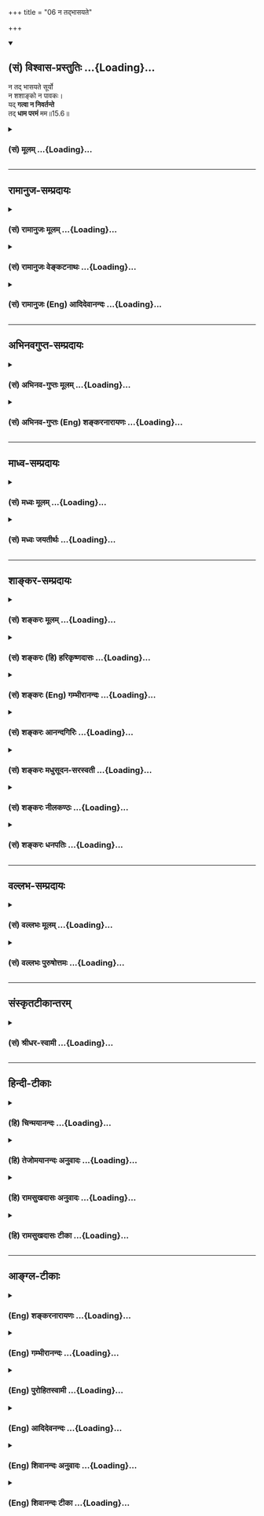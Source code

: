 +++
title = "06 न तद्भासयते"

+++
<div class="js_include" newlevelforh1="2" title="(सं) विश्वास-प्रस्तुतिः" unfilled url="/mahAbhAratam/vyAsaH/shlokashaH/06-bhIShma-parva/03-bhagavad-gItA-parva/saMskRtam/vishvAsa-prastutiH/15_puruShottama-yogaH/06_na_tadbhAsayate.md">
<details open><summary><h2>(सं) विश्वास-प्रस्तुतिः ...{Loading}...</h2></summary>

न तद् भासयते सूर्यो  
न शशाङ्को न पावकः।  
यद् **गत्वा न निवर्तन्ते**  
तद् **धाम परमं** मम॥15.6॥
</details>
</div>
<div class="js_include collapsed" newlevelforh1="3" title="(सं) मूलम्" unfilled url="/mahAbhAratam/vyAsaH/shlokashaH/06-bhIShma-parva/03-bhagavad-gItA-parva/saMskRtam/mUlam/15_puruShottama-yogaH/06_na_tadbhAsayate.md">
<details><summary><h3>(सं) मूलम् ...{Loading}...</h3></summary>

न तद्भासयते सूर्यो न शशाङ्को न पावकः।  
यद्गत्वा न निवर्तन्ते तद्धाम परमं मम।।15.6।।
</details>
</div>


_________________
## रामानुज-सम्प्रदायः
<div class="js_include collapsed" newlevelforh1="3" title="(सं) रामानुजः मूलम्" unfilled url="/mahAbhAratam/vyAsaH/shlokashaH/06-bhIShma-parva/03-bhagavad-gItA-parva/saMskRtam/rAmAnujaH/mUlam/15_puruShottama-yogaH/06_na_tadbhAsayate.md">
<details><summary><h3>(सं) रामानुजः मूलम् ...{Loading}...</h3></summary>

।।15.6।। **तद्** आत्मज्योतिः **न सूर्यो भासयते न शशाङ्को न पावकः** च।
ज्ञानम् एव हि सर्वस्य प्रकाशकम्। बाह्यानि तु ज्योतींषि
विषयेन्द्रियसंबन्धविरोधितमोनिरसनद्वारेण उपकारकाणि। अस्य च प्रकाशको योगः
तद्विरोधि च अनादिकर्म; तन्निवर्तनं च उक्तं भगवत्प्रपत्तिमूलम्
असङ्गादि**यद् गत्वा** पुनः **न निवर्तन्ते तत् परमं धाम** परमं ज्योतिः
**मम** मदीयं मद्विभूतिभूतो ममांश इत्यर्थः। आदित्यादीनाम् अपि प्रकाशकत्वेन
तस्य परमत्वम्। आदित्यादीनि हि ज्योतींषि न ज्ञानज्योतिषः प्रकाशकानि;
ज्ञानम् एव हि सर्वस्य प्रकाशकम्।

</details>
</div>
<div class="js_include collapsed" newlevelforh1="3" title="(सं) रामानुजः वेङ्कटनाथः" unfilled url="/mahAbhAratam/vyAsaH/shlokashaH/06-bhIShma-parva/03-bhagavad-gItA-parva/saMskRtam/rAmAnujaH/venkaTanAthaH/15_puruShottama-yogaH/06_na_tadbhAsayate.md">
<details><summary><h3>(सं) रामानुजः वेङ्कटनाथः ...{Loading}...</h3></summary>

  
  
।।15.6।। प्रकाशकान्तरनैरपेक्ष्यद्योतनाय तच्छब्दाभिप्रेतमाह --
आत्मज्योतिरिति। अयं भावः तच्छब्दस्य प्रकृतपरामर्शित्वस्वारस्यात्पदमव्ययं
तत् \[15।5\] इति परिशुद्धात्मस्वरूपस्य प्रकृतत्वादुत्तरश्लोकेऽपिममैवांशो
जीवलोके जीवभूतः \[15।7\] इति तस्यैवोक्तेरत्रापि
श्रुतिसिद्धस्वयञ्ज्योतिष्ट्वव्यञ्जकधामशब्दप्रयोगात् जीवविषयोऽयं श्लोक
इति। सूर्याद्यप्रकाश्यत्वं स्वभाववैपरीत्येन स्थापयति -- ज्ञानमेव
हीति। सर्वस्येति -- प्रकाश्यवर्गस्य;
तत्प्रकाशकतयाऽभिमतसूर्यादिज्योतिषोऽपीति भावः। ज्ञानं चेत् सर्वस्य
प्रकाशकं; तर्हि बाह्येष्वपि किं सूर्याद्यपेक्षया कथं च तेषु
प्रकाशकत्वव्यवहारः इत्यत्राह -- बाह्यानि त्विति। सम्बन्धविरोधीति
सामग्रीमध्यपातिविशिष्टसम्बन्धाकारविवक्षयोक्तम्। नहि कुड्यादिवत्तमो
व्यवधायकं; तमोव्यवहितालोकस्थग्रहणात्। एवं सर्वप्रकाशकमात्मज्योतिः
स्वयमेव किं न प्रकाशते केन वाऽन्येन तत्प्रकाश्यं इत्यत्राह -- अस्य चेति।
चस्त्वर्थः शङ्कानिवृत्त्यर्थः। स्वयम्प्रकाशस्यापि
यथावस्थितसमस्ताकारग्रहणे संसारिणां योग एवोपाय इति भावः।
प्रकाशकान्तरप्रतिक्षेपे वेद्यत्वनिषेधशङ्काप्यनेन परिहृता। विशेषनिषेधः
शेषाभ्यनुज्ञानपर इति भावः। योगोऽपि सर्वेषां किं न सिद्ध्येत् तत्राह --
तद्विरोधीति। सांसारिकं कर्म योगोत्पत्तिप्रतिबन्धकमित्यर्थः। तर्हि
सर्वेषां न सिद्ध्येदिति शङ्कायां प्रकृतेन परिहरतितन्निवर्तनं चेति। गत्वा
प्राप्येत्यर्थः। धामशब्दोऽत्र प्राग्वन्न नियमनस्थानपरः अपितु
सूर्याद्यपेक्षाप्रतिक्षेपात्स्वरूपस्य प्रकाशरूपत्वसिद्धेर्ज्योतिर्वाची।
तत एव मम परं ज्योतिरित्यन्वयो मन्दः। ममेति स्वसम्बन्धविधिस्तु
मुक्तदशाभाविपरमसाम्यशङ्कितस्वातन्त्र्यपरिहारेण सार्थ इत्यभिप्रायेणाह --
परं ज्योतिर्मम मदीयमिति। ममैवांशः \[15।7\] इति वक्ष्यमाणस्यापि
निदानमिहाभिप्रेतमिति व्यञ्जयन् षष्ठ्युक्तं सम्बन्धसामान्यं विशेषे
नियच्छति -- मद्विभूतिभूत इति। विभूतित्वं च न गृहिणो गृहादिवत्;
अपित्वपृथक्सिद्धविशेषणांशत्वेनेत्याहममांश इति। अयमभिप्रायः -- न
तावन्निरवयव एकस्मिन् स्वरूपेऽशव्यपदेशः; अंशस्यैकवस्त्वेकदेशरूपत्वेन
भेदाश्रयत्वादंशांशिभावस्य। अन्यथैकस्मिन् कोंऽशः कश्चांशी न हि स एव
तस्यांश इति भ्रान्तोऽपि ब्रूयात्। न च भेदाभेदसम्भवः;
व्याघातसर्वश्रुतिकोपादिप्रसङ्गात्। पादोऽस्य विश्वा भूतानि
\[ऋक्सं.8।7।17।3यजुस्सं.31।3\]तस्यावयवभूतैस्तु व्याप्तं सर्वमिदं जगत्
\[श्वे.उ.4।10\] यथाऽग्नेः क्षुद्रा विस्फुलिङ्गा
व्युच्चरन्त्येवमेवास्मादात्मनः सर्व एवात्मानो (सर्वे प्राणाः सर्वे लोकाः
सर्वे देवाः सर्वाणि भूतानि) व्युच्चरन्ति \[बृ.उ.2।1।20\]
इत्यादिश्रुतिप्रतीतांशत्वं विशिष्टे विशेषणांशतयेतिअंशो नानाव्यपदेशात्
\[ब्र.सू.2।3।43\] इत्यधिकरणेप्रकाशादिवत्तु नैवं परः \[ब्र.सू.2।3।46\]
इति सूत्रे निरूपितम्। अतोऽनेकेष्वेव केनचिदुपाधिना एकतयाभिमतेषु
कश्चिन्निरूप्यमाणोंऽश इति व्यपदिश्यते। एवमेव हि पटादिराश्यादिष्वपि। तच्च
विशेषणविशेष्यभावेनावस्थितेष्वपि विशिष्टैक्येविशेषणांशः इत्यादिव्यपदेशेषु
तुल्यम्। तस्मादत्रात्यन्तभिन्नयोर्जीवपरयोर्विभूतितद्वद्भावेन
विशिष्टैक्याद्विशेषणभूतो जीवो निष्कृष्य व्यपदिश्यमानः प्रधानापेक्षयांश
इति व्यपदिश्यत इति। अत्र
निरङ्कुशपारम्यवत्परमात्मव्यतिरिक्तविषयधामशब्दनिर्दिष्टज्योतिर्विशेषणभूतं
परमत्वं सन्निहितज्योतिरपेक्षयेति,तत्फलितमाहआदित्यादीनामपीति।  
  

</details>
</div>
<div class="js_include collapsed" newlevelforh1="3" title="(सं) रामानुजः (Eng) आदिदेवानन्दः" unfilled url="/mahAbhAratam/vyAsaH/shlokashaH/06-bhIShma-parva/03-bhagavad-gItA-parva/saMskRtam/rAmAnujaH/english/AdidevAnandaH/15_puruShottama-yogaH/06_na_tadbhAsayate.md">
<details><summary><h3>(सं) रामानुजः (Eng) आदिदेवानन्दः ...{Loading}...</h3></summary>

15.6 The sun cannot illumine the light of the self, nor moon, nor fire.
For, knowledge is indeed that which illumines them all. External lights,
however, are helpful only in removing the darkness which hinders the contact between the senses and the objects. It is the intelligence of the self that reveals such external lights. What reveals this (i.e., the self) is Yoga (i.e., meditation) only. Beginningless Karma is the hindrance. It has been taught that the way for the erasing of Karma is self-surrender to the Lord through detachment etc. That supreme light,
reaching which they do not return any more is the self, which is My glory (Vibhuti) and therefore belongs to Me and is a part of Myself.
Such is the meaning. The supremacy of this light (i.e., individual self)
consists in its capacity to illumine the light of knowledge. Knowledge alone can illuminate all things (including the light of the sun which sheds only physical light on objects.).

</details>
</div>


_________________
## अभिनवगुप्त-सम्प्रदायः
<div class="js_include collapsed" newlevelforh1="3" title="(सं) अभिनव-गुप्तः मूलम्" unfilled url="/mahAbhAratam/vyAsaH/shlokashaH/06-bhIShma-parva/03-bhagavad-gItA-parva/saMskRtam/abhinava-guptaH/mUlam/15_puruShottama-yogaH/06_na_tadbhAsayate.md">
<details><summary><h3>(सं) अभिनव-गुप्तः मूलम् ...{Loading}...</h3></summary>

।।15.6।। न तदिति। सूर्यादीनां तत्रानवकाशः। तेषां कालाद्यवच्छेदात्;
वेद्यत्वात्; करणोपकारकत्वात्। तस्य तु दिक्कालाद्यनवच्छेदात्;
वेदकत्त्वात्; करणप्रवर्तकत्वात्; तदतीतत्त्वात्।

</details>
</div>
<div class="js_include collapsed" newlevelforh1="3" title="(सं) अभिनव-गुप्तः (Eng) शङ्करनारायणः" unfilled url="/mahAbhAratam/vyAsaH/shlokashaH/06-bhIShma-parva/03-bhagavad-gItA-parva/saMskRtam/abhinava-guptaH/english/shankaranArAyaNaH/15_puruShottama-yogaH/06_na_tadbhAsayate.md">
<details><summary><h3>(सं) अभिनव-गुप्तः (Eng) शङ्करनारायणः ...{Loading}...</h3></summary>

15.6 Na tat etc. There is no scope for the sun etc., in \[illumining\]
That. For, they are conditioned by time etc., because they are objects
of knowledge, \[and\] because they are the helpers of the sense organs.
On the other hand, That \[Absolute\] is unrestricted by space, time etc.
It is the knower, the one inducer of the sense organs and also the one
transcending them.

</details>
</div>


_________________
## माध्व-सम्प्रदायः
<div class="js_include collapsed" newlevelforh1="3" title="(सं) मध्वः मूलम्" unfilled url="/mahAbhAratam/vyAsaH/shlokashaH/06-bhIShma-parva/03-bhagavad-gItA-parva/saMskRtam/madhvaH/mUlam/15_puruShottama-yogaH/06_na_tadbhAsayate.md">
<details><summary><h3>(सं) मध्वः मूलम् ...{Loading}...</h3></summary>

।।15.6।। स्वरूपं कथयति -- न तदित्यादिना।

</details>
</div>
<div class="js_include collapsed" newlevelforh1="3" title="(सं) मध्वः जयतीर्थः" unfilled url="/mahAbhAratam/vyAsaH/shlokashaH/06-bhIShma-parva/03-bhagavad-gItA-parva/saMskRtam/madhvaH/jayatIrthaH/15_puruShottama-yogaH/06_na_tadbhAsayate.md">
<details><summary><h3>(सं) मध्वः जयतीर्थः ...{Loading}...</h3></summary>

।।15.6।। उत्तरवाक्यानां सङ्गत्यप्रतीतेस्तां सूचयन्नाह -- **स्वरूपमि**ति।
अनेन कीदृशं तत्पदं यत्प्राप्तिः पुरुषार्थः। इत्याकाङ्क्षायामिदमुच्यत
इत्युक्तं भवति। स्वरूपमित्यनेन पदमित्युक्तस्य धामेति वक्ष्यमाणस्य
चार्थोऽप्युक्तो भवति स्थानतेजसोरसङ्गत्वात्।

</details>
</div>


_________________
## शाङ्कर-सम्प्रदायः
<div class="js_include collapsed" newlevelforh1="3" title="(सं) शङ्करः मूलम्" unfilled url="/mahAbhAratam/vyAsaH/shlokashaH/06-bhIShma-parva/03-bhagavad-gItA-parva/saMskRtam/shankaraH/mUlam/15_puruShottama-yogaH/06_na_tadbhAsayate.md">
<details><summary><h3>(सं) शङ्करः मूलम् ...{Loading}...</h3></summary>

।।15.6।। -- **तत्** धाम इति व्यवहितेन धाम्ना संबध्यते। तत् धाम तेजोरूपं
पदं **न भासयते सूर्यः** आदित्यः सर्वावभासनशक्तिमत्त्वेऽपि सति। तथा **न
शशाङ्कः** चन्द्रः; **न पावकः** न अग्निरपि। **यत्** धाम वैष्णवं पदं
**गत्वा** प्राप्य न **निवर्तन्ते;** यच्च सूर्यादिः न भासयते; **तत् धाम**
पदं **परमं** विष्णोः **मम** पदम्; यत् गत्वा न निवर्तन्ते (गीता 15।6)
इत्युक्तम्।। ननु सर्वा हि गतिः आगत्यन्ता; संयोगाः विप्रयोगान्ताः इति
प्रसिद्धम्। कथम् उच्यते तत् धाम गतानां नास्ति निवृत्तिः इति श्रृणु तत्र
कारणम् --,

</details>
</div>
<div class="js_include collapsed" newlevelforh1="3" title="(सं) शङ्करः (हि) हरिकृष्णदासः" unfilled url="/mahAbhAratam/vyAsaH/shlokashaH/06-bhIShma-parva/03-bhagavad-gItA-parva/saMskRtam/shankaraH/hindI/harikRShNadAsaH/15_puruShottama-yogaH/06_na_tadbhAsayate.md">
<details><summary><h3>(सं) शङ्करः (हि) हरिकृष्णदासः ...{Loading}...</h3></summary>

।।15.6।। वही पद फिर अन्य विशेषणोंसे बतलाया जाता है --, तत् शब्दका आगेवाले
-- व्यवधानयुक्त धाम शब्दके साथ सम्बन्ध है। उस तेजोमय धामको यानी परमपदको;
सूर्य -- आदित्य सबको प्रकाशित करनेकी शक्तिवाला होनेपर भी प्रकाशित नहीं
कर सकता। वैसे ही शशाङ्क -- चन्द्रमा और पावक -- अग्नि भी प्रकाशित नहीं कर
सकता। जिस परमधामको यानी वैष्णवपदको पाकर मनुष्य पीछे नहीं लौटते और जिसको
सूर्यादि ज्योतियाँ प्रकाशित नहीं कर सकतीं; वह मुझ विष्णुका परमधाम -- पद
है। पू₀ -- जहाँ जाकर फिर नहीं लौटते यह बात कही गयी। परंतु सभी गतियाँ;
अन्तमें पुनरागमनयुक्त होती हैं और सभी संयोग अन्तमें वियोगवाले होते हैं;
यह बात प्रसिद्ध है। फिर यह बात कैसे कही जाती है कि उस धामको प्राप्त हुए
पुरुषोंका पुनरागमन नहीं होता

</details>
</div>
<div class="js_include collapsed" newlevelforh1="3" title="(सं) शङ्करः (Eng) गम्भीरानन्दः" unfilled url="/mahAbhAratam/vyAsaH/shlokashaH/06-bhIShma-parva/03-bhagavad-gItA-parva/saMskRtam/shankaraH/english/gambhIrAnandaH/15_puruShottama-yogaH/06_na_tadbhAsayate.md">
<details><summary><h3>(सं) शङ्करः (Eng) गम्भीरानन्दः ...{Loading}...</h3></summary>

15.6 Na suryah, niether the sun-though possessed of the power of
illumining everything; so also, na sasankah, nor the moon; na pavakah,
nor even fire; bhasayate, illumines; tat, That \[-this (word) refers to
the remote word dhama (Abode) at the end of the verse-\], that Abode
which is of the nature of light. That abode, the State of Visnu, gatva,
reaching, attaining; yat, which; they na, do not; nivartante, return,
and which the sun etc. do not illumine; tat, that; is mama, My, Visnu's;
paramam, supreme; dhama, Abode, State. Objection: It has been said,
'reaching which they do not return'. Is it not well known that all
goings end, verily, in returning, and unions are followed by
separations; How is it said that there is no return for those who come
to that Abode; Reply: As to that, listen to the reason:

</details>
</div>
<div class="js_include collapsed" newlevelforh1="3" title="(सं) शङ्करः आनन्दगिरिः" unfilled url="/mahAbhAratam/vyAsaH/shlokashaH/06-bhIShma-parva/03-bhagavad-gItA-parva/saMskRtam/shankaraH/AnandagiriH/15_puruShottama-yogaH/06_na_tadbhAsayate.md">
<details><summary><h3>(सं) शङ्करः आनन्दगिरिः ...{Loading}...</h3></summary>

।।15.6।। तच्चेत्पदं वेद्यं कर्तुरन्यत्कर्मेति द्वैतापातोऽवेद्यं
चेदपुमर्थत्वात्प्रेप्सितत्वासिद्धिरित्याशङ्क्याह -- **तदेवेति।**

</details>
</div>
<div class="js_include collapsed" newlevelforh1="3" title="(सं) शङ्करः मधुसूदन-सरस्वती" unfilled url="/mahAbhAratam/vyAsaH/shlokashaH/06-bhIShma-parva/03-bhagavad-gItA-parva/saMskRtam/shankaraH/madhusUdana-sarasvatI/15_puruShottama-yogaH/06_na_tadbhAsayate.md">
<details><summary><h3>(सं) शङ्करः मधुसूदन-सरस्वती ...{Loading}...</h3></summary>

।।15.6।। तदेव गन्तव्यं पदं विशिनष्टि -- न तदिति। यद्वैष्णवं पदं गत्वा
योगिनो न निवर्तन्ते तत्पदं सर्वावभासनशक्तिमानपि सूर्यो न भासयते।
सूर्यास्तमयेऽपि चन्द्रो भासको दृष्ट इत्याशङ्क्याह -- न शशाङ्कः इति।
सूर्याचन्द्रमसोरुभयोरप्यस्तमयोरप्यस्तमयेऽग्निः प्रकाशको दृष्ट
इत्याशङ्क्याह -- न पावक इत्युभयत्राप्यनुषज्यते। कुतः सूर्यादीनां तत्र
प्रकाशनासामर्थ्यमित्यत आह -- तदिति। तद्धाम ज्योतिः
स्वयंप्रकाशमादित्यादिसकलजडज्योतिरवभासकं परमं प्रकृष्टं मम विष्णोः
स्वरूपात्मकं पदम्। नहि यो यद्भास्यः स स्वभासकं तं भासयितुमीष्टे। तथाच
श्रुतिःन तत्र सूर्यो भाति न चन्द्रतारकं नेमा विद्युतो भान्ति
कुतोऽयमग्निः। तमेव भान्तमनु भाति सर्वं तस्य भासा सर्वमिदं विभाति इति।
एतेन तत्पदं वेद्यं न वा आद्ये,वेद्यभिन्नवेदितृत्वसापेक्षापेक्षत्वेन
द्वैतापत्तिः। द्वितीये त्वपुरुषार्थत्वापत्तिरित्यपास्तम्। अवेद्यत्वे
सत्यपि स्वयमपरोक्षत्वात्। तत्रावेद्यत्वं सूर्याद्यभास्यत्वेनात्रोक्तं;
सर्वभासकत्वेन तु स्वयमपरोक्षत्वं यदादित्यगतं तेज इत्यत्र वक्ष्यति।
एवमुभाभ्यां श्लोकाभ्यां श्रुतेर्दलद्वयं व्याख्यातमिति द्रष्टव्यम्।

</details>
</div>
<div class="js_include collapsed" newlevelforh1="3" title="(सं) शङ्करः नीलकण्ठः" unfilled url="/mahAbhAratam/vyAsaH/shlokashaH/06-bhIShma-parva/03-bhagavad-gItA-parva/saMskRtam/shankaraH/nIlakaNThaH/15_puruShottama-yogaH/06_na_tadbhAsayate.md">
<details><summary><h3>(सं) शङ्करः नीलकण्ठः ...{Loading}...</h3></summary>

।।15.6।। ननु यदि तदूर्ध्वं पदं गच्छन्ति तर्हि ततः
पातोऽप्यवश्यंभावीपतनान्ताः समुच्छ्रयाः इति न्यायात्। ततश्च यस्मिन् गता न
निवर्तन्तीत्यनुपपन्नमित्याशङ्क्य तस्य पदस्य स्वरूपमाह -- **न तदिति।**
तत्पदं सूर्यो न भासयति। रूपादिहीनत्वेन चक्षुरयोग्यत्वात्। एतेन सर्वेषां
बाह्येन्द्रियाणां निवृत्तिः। यद्धि रूपव़च्चक्षुर्योग्यं तत्सूर्येण
चक्षुरनुग्राहकेण भास्यं इदं तु न तथेत्यर्थः। न शशाङ्कश्चन्द्रोऽपि
भासयति। यन्मनोग्राह्यं वस्तु तच्चन्द्रेण मनोनुग्राहकेण भास्यं इदं तु न
तथा। यन्मनसा न मनुते इति श्रुत्याऽस्य मनोग्राह्यत्वनिषेधात्। नापि पावकः
भासयति। यद्धि वाचा ग्राह्यं तत्तदनुग्राहकेण पावकेन भास्यं इदं तु न
तथा। यद्वाचानभ्युदितम् इति श्रुत्यास्य वाग्गोचरत्वनिषेधात्। न चक्षुषा
गृह्यते नापि वाचा इत्यादि श्रुत्यन्तरं च। यतश्चक्षुर्मनोवाचामगम्यं तेन
स्थूलसूक्ष्मकारणप्रपञ्चातीतं प्रत्यगद्वयम्नान्तःप्रज्ञं न
बहिःप्रज्ञंअस्थूलमनणु इत्यादिश्रुतिभिः सर्वविशेषरहितं यत्प्रतिपादितं तत्
मम परमं धाम वृत्तिरूपज्ञानादपरमादन्यज्योतिश्चिन्मात्रम्। ममेति संबन्धो
राहोः शिर इतिवदुपचारात्। मदभिन्नज्योतिः स्वयंप्रकाशमित्यर्थः। अतएव
यद्गत्वा प्राप्य ज्ञात्वेत्यर्थः। न निवर्तन्ते निवृत्तिकारणस्य
मूलाज्ञानस्याभाव्त। एवं व्याख्याने हियदा ह्येवैष
एतस्मिन्नदृश्येनात्म्येऽनिरुक्तेऽनिलयनेऽभयं प्रतिष्ठां विन्दते अथ सोऽभयं
गतो भवति इति श्रुत्यर्थानुगमो दृश्यते। अदृश्ये इति दृगयोग्यत्वेन
सूर्यभास्यत्वं पर्युदस्यते। अनात्म्ये आत्मनो मनसो योग्यं आत्म्यं
तदन्यत्र अनात्म्ये इति मनसोऽप्ययोग्यत्वेन चन्द्रभास्यत्वं निरस्यते।
अनिलयने निलीयतेऽस्मिन्सर्वं स्थूलसूक्ष्ममिति निलयनं कारणं तद्भिन्ने।
अतएवानिरुक्ते निर्वचनायोग्ये। वाचामगोचर इत्यर्थः। तेन पावकाप्रकाश्ये इति
सिद्धम्। ये तु सूर्याद्यप्रकाश्यमर्चिरादिमार्गगम्यं
सत्यलोकादप्युपरितनमप्राकृतं वैष्णवं पदं नित्यं देशान्तरेऽस्ति तद्गत्वा
पुनर्न निवर्तन्त इति व्याचक्षते तेषांन रूपमस्येह तथोपलभ्यत इति दृश्यस्य
तुच्छत्वादेव तादृशस्यापि तुच्छत्वमपरिहार्यम् दृश्यत्वाविशेषात्।
तस्माद्यथोक्त एव श्लोकार्थः।

</details>
</div>
<div class="js_include collapsed" newlevelforh1="3" title="(सं) शङ्करः धनपतिः" unfilled url="/mahAbhAratam/vyAsaH/shlokashaH/06-bhIShma-parva/03-bhagavad-gItA-parva/saMskRtam/shankaraH/dhanapatiH/15_puruShottama-yogaH/06_na_tadbhAsayate.md">
<details><summary><h3>(सं) शङ्करः धनपतिः ...{Loading}...</h3></summary>

।।15.6।। ननु गच्छन्तीत्यस्यासन्निहितं देशान्तरं गत्वा प्राप्नुवन्तीत्यर्थ
उत सन्निकृष्टं तमसावृतघटमिवावरणनिवृत्त्या प्राप्नुवन्तीति। नाद्यः। येन
सर्वमिदं ततमित्याद्युक्तिविरोधात् द्वैतापत्तिरवेद्यं चेदपुरुषार्थत्वात्
प्रेप्सितत्वासिद्धिरित्याशङ्का,सूर्याद्यभास्यत्वेनावेद्यमपि धाम तेजोरुपं
सर्वावभासकत्वादतन्निरासे सति स्वयमेव प्रकाशत इति
पुरुषार्थत्वान्नाप्रेप्सितमिति निरसुतुं तदेव पदं पुनर्विशष्टि -- नेति।
तद्धाम तेजोरुपं सूर्याद्यवभासकं सूर्यादयो न प्रकाशयन्ति तत्प्रकाश्यानां
तत्प्रकाशकत्वायोगात्। शसाङ्कशचन्द्रः। पावकोऽग्निः। तथाच श्रुतिःन तत्र
सूर्यो भाति न चन्द्रतारकं नेमा विद्युतो भान्ति कुतोऽयमग्निः। तमेव
भान्तमनु भाति सर्वं तस्य भासा सर्वमिदं विभाति। यद्वैष्णवं पदं गत्वा
प्राप्य न निवर्तन्ते यच्च सूर्यादिभिर्नावभाष्यते तद्धाम स्वप्रकाशरुपं
सर्वावभासकं परमं प्रकृष्टं सर्वोत्तमं मम श्रीविष्णोः। षष्ठी तुतद्विष्णो
परमं पदंआनन्दं ब्रह्मणो विद्वान्न बिभेति कुचश्चन इति श्रुत्यनुरोधेन
राहोः शिर इतिवदौपचारिकसंबन्धविवक्षया नतु
भेदविवक्षया। एकमेवाद्वितीयंविज्ञानमानन्दं ब्रह्ममृत्योः स मृत्युमाप्नोति
य इह नानेव पश्यति इत्यादिश्रुतेः। केचित्तु तत्रावेद्यत्वं
सूर्याद्यभाष्यत्वेनात्रोक्तं सर्वभासकत्वेन तु स्वयमपरोक्षत्वंयदादित्यगतं
तेज इत्यत्र वक्ष्यति। एवमुभाभ्यां श्लोकाभ्यां श्रुतर्दलद्वयं
व्याख्यातमिति द्रष्टव्यमिति वर्णयन्ति। सूर्यो न भासयते इत्यनेन
रुपादिहीनत्वेन चक्षुषाद्ययोग्यत्वात्सर्वेषां बाह्येन्द्रियाणां निवृतिः।
न शशाङ्क इत्यनेन मनोनुग्राहकचन्द्रनिषेधे मनसः। न पावक इति वाचो
निवृत्तिः। न चक्षुषा गृह्यते; यन्मनसा न मनुते; यद्वाचानभ्युदितम् इति
श्रुतेरित्यन्येषां व्याख्याने तु लक्षणादोषो द्रष्टव्यः।

</details>
</div>


_________________
## वल्लभ-सम्प्रदायः
<div class="js_include collapsed" newlevelforh1="3" title="(सं) वल्लभः मूलम्" unfilled url="/mahAbhAratam/vyAsaH/shlokashaH/06-bhIShma-parva/03-bhagavad-gItA-parva/saMskRtam/vallabhaH/mUlam/15_puruShottama-yogaH/06_na_tadbhAsayate.md">
<details><summary><h3>(सं) वल्लभः मूलम् ...{Loading}...</h3></summary>

।।15.6।। तदेव विशिनष्टि -- न तद्भासयत इति। तद्विष्णोः परमं पदं
\[ऋक्सं.1।2।6।5\] अक्षरंचैद्ये च सात्वतपतेश्चरणं प्रविष्टे \[ \] इति
भागवतवाक्यात्पदभूतंप्रभुत्वेन हरेः स्फूर्तौ लोकवत्त्वेन तूद्भवः इति
निबन्धवाक्यात् लोकात्मकत्वेन च प्रसिद्धं लोकप्रसिद्धाः सूर्यादयो न
भासयन्ते यद्गत्वा च योगिनो नहि निवर्तन्ते तत्परमं सर्वोत्कृष्टं मम
पुरुषोत्तमस्य धाम परमं ज्योतीरूपं सर्वप्रकाशकं अध्यात्मज्ञानस्वरूपंन
यत्र माया इति निरूपणान्ममाधिष्ठानभूतं सर्वात्ममूलं निरुपममहिमात्मकं
ज्ञेयम्।

</details>
</div>
<div class="js_include collapsed" newlevelforh1="3" title="(सं) वल्लभः पुरुषोत्तमः" unfilled url="/mahAbhAratam/vyAsaH/shlokashaH/06-bhIShma-parva/03-bhagavad-gItA-parva/saMskRtam/vallabhaH/puruShottamaH/15_puruShottama-yogaH/06_na_tadbhAsayate.md">
<details><summary><h3>(सं) वल्लभः पुरुषोत्तमः ...{Loading}...</h3></summary>

  
  
।।15.6।। अथ तत्पदस्वरूपमाह -- न तदिति। तत्पदं सूर्यो न भासयते न
प्रकाशयति। एतेन स्वयम्प्रकाशत्वमुक्तम्। न शशाङ्कश्चन्द्रोऽपि
तापहरणपूर्वकशीतादिना न प्रकाशयति। न पावकः; अग्निः शीतादिनिवारकत्वेन न
प्रकाशयति। किञ्च यत्पदं गत्वा न निवर्तन्ते न पुनरागच्छन्ति। कुतः इत्यत
आह। तत् मम परममुत्कृष्टं धाम गृहरूपमित्यर्थः।  
  

</details>
</div>


_________________
## संस्कृतटीकान्तरम्
<div class="js_include collapsed" newlevelforh1="3" title="(सं) श्रीधर-स्वामी" unfilled url="/mahAbhAratam/vyAsaH/shlokashaH/06-bhIShma-parva/03-bhagavad-gItA-parva/saMskRtam/shrIdhara-svAmI/15_puruShottama-yogaH/06_na_tadbhAsayate.md">
<details><summary><h3>(सं) श्रीधर-स्वामी ...{Loading}...</h3></summary>

।।15.6।। तदेव गन्तव्यं पदं विशिनष्टि **-- न तदिति।** यत्पदं सूर्यादयो न
प्रकाशयन्ति; यत्प्राप्य न निवर्तन्ते योगिनः; तद्धाम स्वरूपं परमं मम।
अनेन सूर्यादिप्रकाशाविषयत्वेन जडत्वशीतोष्णादिदोषप्रसङ्गो निरस्तः।

</details>
</div>


_________________
## हिन्दी-टीकाः
<div class="js_include collapsed" newlevelforh1="3" title="(हि) चिन्मयानन्दः" unfilled url="/mahAbhAratam/vyAsaH/shlokashaH/06-bhIShma-parva/03-bhagavad-gItA-parva/hindI/chinmayAnandaH/15_puruShottama-yogaH/06_na_tadbhAsayate.md">
<details><summary><h3>(हि) चिन्मयानन्दः ...{Loading}...</h3></summary>

।।15.6।। आध्यात्मिक जीवन का लक्ष्य है संसार में अपुनरावृत्ति। इसे विशेष
बल देकर पूर्व के श्लोकों में प्रतिपादित किया गया था और इस श्लोक में पुन
उसे दोहराया जा रहा है। धर्मशास्त्र के सभी ग्रन्थों में किसी विशेष
सिद्धान्त पर बल देने के लिये पुनरुक्ति का ही प्रयोग किया जाता है।
निसंदेह इस उपाय का सर्वत्र उपयोग नहीं किया जाता है। तर्क की परिसीमा में
आने वाले प्रमेयों की सिद्धि केवल तर्कों के द्वारा ही की जा सकती है।
परन्तु आत्मज्ञान का क्षेत्र इन्द्रिय अगोचर होने से प्रारम्भ में केवल
आचार्य का ही वहाँ प्रवेश होता है; शिष्यों का नहीं। अत अज्ञात अनन्तस्वरूप
के अनुभव के सम्बन्ध में शिष्यों को विश्वास कराने का एकमात्र उपाय
पुनरुक्ति ही है; जिसका उपयोग ऋषियों ने अपने उपदेशों में किया है। सम्पूर्ण
गीता में इस गौरवमयी पूर्णत्व की स्थिति को साधकों की परा गति के रूप में
इंगित किया गया है। यद्यपि यह स्थिति मन और वाणी के परे हैं; तथापि उसे
इंगित करने का यहाँ समुचित प्रयत्न किया गया है। सूर्य; चन्द्र और अग्नि उसे
प्रकाशित नहीं कर सकते हैं। यहाँ प्रकाश के उन स्रोतों का उल्लेख किया गया
है जिनके प्रकाश में हमारे चर्मचक्षु दृश्य वस्तु को देख पाते हैं। वस्तु
को देखने का अर्थ उसे जानना है और किसी वस्तु को देखने के लिए वस्तु का
नेत्रों के समक्ष होना तथा उसका प्रकाशित होना भी आवश्यक है। प्रकाश के
माध्यम में ही नेत्र रूप और रंग को देख सकते हैं। इसी प्रकार; हम अन्य
इन्द्रियों के द्वारा शब्द; स्पर्श; रस और गन्ध को; तथा मन और बुद्धि के
द्वारा क्रमश भावनाओं और विचारों को भी जानते हैं। जिस प्रकाश से हमें इन
सबका भान होकर बोध होता है; वह चैतन्य का प्रकाश है। यह चैतन्य का प्रकाश
भौतिक जगत् के प्रकाश के स्रोतोंसूर्य; चन्द्र और अग्निके द्वारा प्रकाशित
नहीं किया जा सकता। वस्तुत ये सभी प्रकाश के स्रोत चैतन्य के दृश्य विषय
है। यह नियम है कि दृश्य अपने द्रष्टा को प्रकाशित नहीं कर सकता तथा कभी भी
और किसी भी स्थान पर द्रष्टा और दृश्य एक नहीं हो सकते। जिस चैतन्य के
द्वारा हम अपने जीवन के सुखदुखादि अनुभवों को जानते हैं वह चैतन्य ही सनातन
आत्मा है और इसे ही भगवान् अपना परम धाम कहते हैं। यही जीवन का परम लक्ष्य
है। वह मेरा परम धाम है यहाँ धाम शब्द से तात्पर्य स्वरूप से है; न कि किसी
स्थान विशेष से। पूर्व श्लोक में वर्णित गुणों से सम्पन्न साधक ध्यानाभ्यास
के द्वारा मन और बुद्धि के विक्षेपों से परे परमात्मा के धाम में पहुँचकर
सत्य से साक्षात्कार का समय निश्चित कर अनन्तस्वरूप ब्रह्म से भेंट कर सकता
है। हम सब लोग उपयोगितावादी है। अत हम पहले ही जानना चाहते हैं कि क्या सत्य
का अनुभव इतने अधिक परिश्रम के योग्य है क्या उसे प्राप्त कर लेने के
पश्चात् पुन इस दुखपूर्ण संसार में लौटने की आशंका या संभावना नहीं है यह
भय निर्मूल है। भगवान् श्रीकृष्ण पुन तीसरी बार हमें आश्वासन देते हैं;
मेरा परम धाम वह है जहाँ पहुँचने पर साधक पुन लौटता नहीं है। यह सर्वविदित
तथ्य है कि ज्ञान की किसी शाखाविशेष में प्रवीणता प्राप्त कर लेने के
पश्चात् उस प्रवीण पुरुष द्वारा अपने ज्ञान में त्रुटि करना प्राय असंभव हो
जाता है। किसी महान् संगीतज्ञ का जानबूझकर राग और ताल में त्रुटि करना उतना
ही कठिन है; जितना कि एक नवशिक्षित गायक का सुस्वर में गायन। कोई भाषाविद्
पुरुष अपने संभाषण में व्याकरण की त्रुटियाँ नहीं कर सकता। यदि लौकिक जगत्
के अपूर्ण ज्ञान के क्षेत्र में भी एक सुसंस्कृत; शिक्षित और कलाकार पुरुष
पुन असभ्य और अशिक्षित पुरुष के स्तर तक नहीं गिरता है; तो एक पूर्ण ज्ञानी
पुरुष का पुन अज्ञानजनित भ्रान्तियों को लौटना कितना असंभव होगा विश्व के
आध्यात्मिक साहित्य का यह एक अत्यन्त विरल श्लोक है; जिसमें इतनी सरल शैली
में निरुपाधिक; शुद्ध परमात्मा का इतना स्पष्ट निर्देश किया गया है। हिन्दू
धर्म में पुनर्जन्म के सिद्धान्त का प्रतिपादन किया गया है। इस सिद्धान्त
के अनुसार; जीव एक देह का त्याग करने के पश्चात् अपने कर्मों के अनुसार पुन
नवीन देह धारण करता है। ये शरीर देवता; मनुष्य; पशु आदि के हो सकते हैं।
इसका अर्थ यह हुआ कि एक देह को त्यागने पर जीव का मोक्ष न होकर वह पुन
संसार को ही प्राप्त होता है। परन्तु; इस श्लोक में तो यह कहा गया है; जहाँ
पहुँचकर जीव पुन लौटता नहीं; वह मेरा परम धाम है। अत यहाँ इन दोनों
सिद्धान्तों में विरोध प्रतीत होता है। इस विरोध का परिहार करने के लिये
भगवान् श्रीकृष्ण अगले श्लोकों में जीव के स्वरूप पर प्रकाश डालते हैं

</details>
</div>
<div class="js_include collapsed" newlevelforh1="3" title="(हि) तेजोमयानन्दः अनुवादः" unfilled url="/mahAbhAratam/vyAsaH/shlokashaH/06-bhIShma-parva/03-bhagavad-gItA-parva/hindI/tejomayAnandaH/anuvAdaH/15_puruShottama-yogaH/06_na_tadbhAsayate.md">
<details><summary><h3>(हि) तेजोमयानन्दः अनुवादः ...{Loading}...</h3></summary>

।।15.6।। उसे न सूर्य प्रकाशित कर सकता है और न चन्द्रमा और न अग्नि। जिसे
प्राप्त कर मनुष्य पुन: (संसार को) नहीं लौटते हैं, वह मेरा परम धाम है।।

</details>
</div>
<div class="js_include collapsed" newlevelforh1="3" title="(हि) रामसुखदासः अनुवादः" unfilled url="/mahAbhAratam/vyAsaH/shlokashaH/06-bhIShma-parva/03-bhagavad-gItA-parva/hindI/rAmasukhadAsaH/anuvAdaH/15_puruShottama-yogaH/06_na_tadbhAsayate.md">
<details><summary><h3>(हि) रामसुखदासः अनुवादः ...{Loading}...</h3></summary>

।।15.6।। उस-(परमपद-) को न सूर्य, न चन्द्र और न अग्नि ही प्रकाशित कर सकती
है; और जिसको प्राप्त होकर जीव लौटकर (संसारमें) नहीं आते, वही मेरा परमधाम
है।

</details>
</div>
<div class="js_include collapsed" newlevelforh1="3" title="(हि) रामसुखदासः टीका" unfilled url="/mahAbhAratam/vyAsaH/shlokashaH/06-bhIShma-parva/03-bhagavad-gItA-parva/hindI/rAmasukhadAsaH/TIkA/15_puruShottama-yogaH/06_na_tadbhAsayate.md">
<details><summary><h3>(हि) रामसुखदासः टीका ...{Loading}...</h3></summary>

।।15.6।।***व्याख्या --***  \[छठा श्लोक पाँचवें और सातवें श्लोकोंको
जोड़नेवाला है। इन श्लोकोंमें भगवान् यह बताते हैं कि वह अविनाशी पद मेरा
ही धाम है; जो मेरेसे अभिन्न है और जीव भी मेरा अंश होनेके कारण मेरेसे
अभिन्न है। अतः जीवकी भी उस धाम(अविनाशी पद) से अभिन्नता है अर्थात् वह उस
धामको नित्यप्राप्त है।  
  
यद्यपि इस छठे श्लोकका बारहवें श्लोकसे घनिष्ठ सम्बन्ध है; तथापि पाँचवें
और सातवें श्लोकोंको जोड़नेके लिये इसको यहाँ दिया गया है। इस श्लोकमें
भगवान्ने दो खास बातें बतायी हैं -- (1) उस धामको सूर्यादि प्रकाशित नहीं
कर सकते (जिसका कारणरूपसे विवेचन भगवान्ने इसी अध्यायके बारहवें श्लोकमें
किया है) और (2) उस धामको प्राप्त हुए जीव पुनः लौटकर संसारमें नहीं आते
(जिसका कारणरूपसे विवेचन भगवान्ने इसी अध्यायके सातवें श्लोकमें किया
है)। \]  
  
**न तद्भासयते सूर्यो न शशाङ्को न पावकः --** दृश्य जगत्में सूर्यके समान
तेजस्वी; प्रकाशस्वरूप कोई चीज नहीं है। वह सूर्य भी उस परमधामको प्रकाशित
करनेमें असमर्थ है फिर सूर्यसे प्रकाशित होनेवाले चन्द्र और अग्नि उसे
प्रकाशित कर ही कैसे सकते हैं इसी अध्यायके बारहवें श्लोकमें भगवान् स्पष्ट
कहेंगे कि सूर्य; चन्द्र और अग्निमें मेरा ही तेज है। मेरेसे ही प्रकाश
पाकर ये भौतिक जगत्को प्रकाशित करते हैं। अतः जो उस परमात्मतत्त्वसे प्रकाश
पाते हैं; उनके द्वारा परमात्मस्वरूप परमधाम कैसे प्रकाशित हो सकता है
**(टिप्पणी प₀ 757)** तात्पर्य यह है कि परमात्मतत्त्व चेतन है और सूर्य;
चन्द्र तथा अग्नि जड (प्राकृत) हैं। ये सूर्य; चन्द्र और अग्नि क्रमशः
नेत्र; मन और वाणीको प्रकाशित करते हैं। ये तीनों (नेत्र; मन और वाणी) भी
जड ही हैं। इसलिये नेत्रोंसे उस परमात्मतत्त्वको देखा नहीं जा सकता; मनसे
उसका चिन्तन नहीं किया जा सकता और वाणीसे उसका वर्णन नहीं किया जा सकता
क्योंकि जड तत्त्वसे चेतन परमात्मतत्त्वकी अनुभूति नहीं हो सकती। वह चेतन
(प्रकाशक) तत्त्व इन सभी प्रकाशित पदार्थोंमें सदा परिपूर्ण है। उस
तत्त्वमें अपनी प्रकाशकताका अभिमान नहीं है। चेतन जीवात्मा भी परमात्माका
अंश होनेके कारण स्वयं प्रकाशस्वरूप है अतः उसको भी जड पदार्थ (मन; बुद्धि;
इन्द्रियाँ आदि) प्रकाशित नहीं कर सकते। मन; बुद्धि; इन्द्रियाँ आदि
जडपदार्थोंका उपयोग (भगवान्के नाते दूसरोंकी सेवा करके) केवल जडतासे
सम्बन्धविच्छेद करनेमें ही है।  
  
एक बात ध्यान देनेकी है कि यहाँ सूर्यको भगवान् या देव की दृष्टिसे न देखकर
केवल प्रकाश करनेवाले पदार्थोंकी दृष्टिसे देखा गया है। तात्पर्य है कि
सूर्य तैजसतत्त्वोंमें श्रेष्ठ है अतः यहाँ केवल सूर्यकी बात नहीं;
प्रत्युत चन्द्र आदि सभी तैजसतत्त्वोंकी बात चल रही है। जैसे; दसवें
अध्यायके सैंतीसवें श्लोकमें भगवान्ने कहा कि वृष्णिवंशियोंमें मैं वासुदेव
हूँ (गीता 10। 37); तो वहाँ वासुदेवका भगवान्के रूपसे वर्णन नहीं; प्रत्युत
वृष्णिवंशके श्रेष्ठ पुरुषके रूपसे ही वर्णन है।**यद्गत्वा न निवर्तन्ते
तद्धाम परमं मम --** जीव परमात्माका अंश है। वह जबतक अपने अंशी परमात्माको
प्राप्त नहीं कर लेता; तबतक उसका आवागमन नहीं मिट सकता। जैसे नदियोंके जलको
अपने अंशी समुद्रसे मिलनेपर ही स्थिरता मिलती है; ऐसे ही जीवको अपने अंशी
परमात्मासे मिलनेपर ही वास्तविक; स्थायी शान्ति मिलती है। वास्तवमें जीव
परमात्मासे अभिन्न ही है; पर संसारके (माने हुए) सङ्गके कारण उसको ऊँचनीच
योनियोंमें जाना पड़ता है। यहाँ परमधाम शब्द परमात्माका धाम और परमात्मा --
दोनोंका ही वाचक है। यह परमधाम प्रकाशस्वरूप है। जैसे सूर्य अपने
स्थानविशेषपर भी स्थित है और प्रकाशरूपसे सब जगह भी स्थित है अर्थात् सूर्य
और उसका प्रकाश परस्पर अभिन्न हैं; ऐसे ही परमधाम और सर्वव्यापी परमात्मा
भी परस्पर अभिन्न हैं। भक्तोंकी भिन्नभिन्न मान्यताओँके कारण ब्रह्मलोक;
साकेत धाम; गोलोक धाम; देवीद्वीप; शिवलोक आदि सब एक ही परमाधामके
भिन्नभिन्न नाम हैं। यह परमधाम चेतन; ज्ञानस्वरूप; प्रकाशस्वरूप और
परमात्मस्वरूप है। यह अविनाशी परमपद आत्मरूपसे सबमें समानरूपसे अनुस्यूत
(व्याप्त) है। अतः स्वरूपसे हम उस परमपदमें स्थित हैं ही परन्तु जडता(शरीर
आदि) से तादात्म्य; ममता और कामनाके कारण हमें उसकी प्राप्ति अथवा उसमें
अपनी स्वाभाविक स्थितिका अनुभव नहीं हो रहा है।  
  
***सम्बन्ध --***  पूर्वश्लोकमें भगवान्ने अपने परमधामका वर्णन करते हुए
यह बताया कि उसको प्राप्त होकर जीव लौटकर संसारमें नहीं आते। उसके विवेचनके
रूपमें अपने अंश जीवात्माको भी (परमधामकी ही तरह) अपनेसे अभिन्न बताते हुए;
जीवसे क्या भूल हो रही है कि जिससे उसको नित्यप्राप्त परमात्मस्वरूप
परमधामका अनुभव नहीं हो रहा है -- इसका हेतुसहित वर्णन आगेके श्लोकमें करते
हैं।

</details>
</div>


_________________
## आङ्ग्ल-टीकाः
<div class="js_include collapsed" newlevelforh1="3" title="(Eng) शङ्करनारायणः" unfilled url="/mahAbhAratam/vyAsaH/shlokashaH/06-bhIShma-parva/03-bhagavad-gItA-parva/english/shankaranArAyaNaH/15_puruShottama-yogaH/06_na_tadbhAsayate.md">
<details><summary><h3>(Eng) शङ्करनारायणः ...{Loading}...</h3></summary>

15.6. The sun does not illumine That; nor the moon and nor the fire;
That is My Abode Supreme, having gone to Which they (Yogins) never return.

</details>
</div>
<div class="js_include collapsed" newlevelforh1="3" title="(Eng) गम्भीरानन्दः" unfilled url="/mahAbhAratam/vyAsaH/shlokashaH/06-bhIShma-parva/03-bhagavad-gItA-parva/english/gambhIrAnandaH/15_puruShottama-yogaH/06_na_tadbhAsayate.md">
<details><summary><h3>(Eng) गम्भीरानन्दः ...{Loading}...</h3></summary>

15.6 Neither the sun nor the moon nor fire illumines That. That is My supreme Abode, reaching which they do not return.

</details>
</div>
<div class="js_include collapsed" newlevelforh1="3" title="(Eng) पुरोहितस्वामी" unfilled url="/mahAbhAratam/vyAsaH/shlokashaH/06-bhIShma-parva/03-bhagavad-gItA-parva/english/purohitasvAmI/15_puruShottama-yogaH/06_na_tadbhAsayate.md">
<details><summary><h3>(Eng) पुरोहितस्वामी ...{Loading}...</h3></summary>

15.6 Neither sun, moon, nor fire shines there. Those who go thither never come back. For, O Arjuna, that is my Celestial Home!

</details>
</div>
<div class="js_include collapsed" newlevelforh1="3" title="(Eng) आदिदेवनन्दः" unfilled url="/mahAbhAratam/vyAsaH/shlokashaH/06-bhIShma-parva/03-bhagavad-gItA-parva/english/AdidevanandaH/15_puruShottama-yogaH/06_na_tadbhAsayate.md">
<details><summary><h3>(Eng) आदिदेवनन्दः ...{Loading}...</h3></summary>

15.6 That supreme light (i.e. the individual self), reaching which they do not return any more, is Mine; the sun does not illumine It, nor moon,
nor the fire.

</details>
</div>
<div class="js_include collapsed" newlevelforh1="3" title="(Eng) शिवानन्दः अनुवादः" unfilled url="/mahAbhAratam/vyAsaH/shlokashaH/06-bhIShma-parva/03-bhagavad-gItA-parva/english/shivAnandaH/anuvAdaH/15_puruShottama-yogaH/06_na_tadbhAsayate.md">
<details><summary><h3>(Eng) शिवानन्दः अनुवादः ...{Loading}...</h3></summary>

15.6 Neither doth the sun illumine there nor the moon, nor the fire;
having gone thither they return not; that is My supreme abode.

</details>
</div>
<div class="js_include collapsed" newlevelforh1="3" title="(Eng) शिवानन्दः टीका" unfilled url="/mahAbhAratam/vyAsaH/shlokashaH/06-bhIShma-parva/03-bhagavad-gItA-parva/english/shivAnandaH/TIkA/15_puruShottama-yogaH/06_na_tadbhAsayate.md">
<details><summary><h3>(Eng) शिवानन्दः टीका ...{Loading}...</h3></summary>

15.6 न not; तत् that; भासयते illumines; सूर्यः the sun; न not; शशाङ्कः
the moon; न not; पावकः fire; यत् to which; गत्वा having gone; न not;
निवर्तन्ते (they) return; तत् that; धाम Abode; परमम् Supreme; मम
My.Commentary That supreme abode is selfillumined for Brahman is selfluminous. It existed before the sun; the moon and the fire came into existence during creation. It remains even after they dissolve into the Unmanifested during the dissolution of the world.This verse is taken from the Kathopanishad The sun does not shine there; nor do the moon and the stars; nor does this lightning shine and much less this fire. When It shines; everything shines after It; by Its light; all these shine
(Chap.II;5.15). The same idea occurs in the Svetasvatara Upanishad
(6.14) and the Mundaka Upanishad (II.2.10). The sun; the moon; etc.;
derive their light from Para Brahman. Nothing else is needed for illuminating the Supreme Being because It is selfluminous.Dhama paramam Supreme abode or superexcellent seat or Para Brahman.Though the sun is endowed with the power of illumining all; it cannot illumine the Supreme Being.यत् धाम वैष्णवं पदं गत्वा प्राप्य न निवर्तन्ते यत् च सूर्यादिभिः न
भासयते तत् धाम पदं परमं मम विष्णोः। That abode; to which having gone;
none returns; and which the sun; moon; stars; lightning and fire do not illumine; is the highest abode of Vishnu.  
  
(Cf.VIII.21)

</details>
</div>
